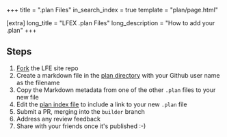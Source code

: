 +++
title = ".plan Files"
in_search_index = true
template = "plan/page.html"

[extra]
long_title = "LFEX .plan Files"
long_description = "How to add your .plan"
+++

## Steps

1. [Fork][fork] the LFE site repo
1. Create a markdown file in the [plan directory][plan-dir] with your Github user name as the filename
1. Copy the Markdown metadata from one of the other `.plan` files to your new file
1. Edit the [plan index file][plan-index] to include a link to your new `.plan` file
1. Submit a PR, merging into the `builder` branch
1. Address any review feedback
1. Share with your friends once it's published :-)

[//]: ---Named-Links---

[fork]: https://github.com/lfe/lfe.github.io/fork
[plan-dir]: https://github.com/lfe/lfe.github.io/tree/builder/content/.plan
[plan-index]: https://github.com/lfe/lfe.github.io/blob/builder/content/.plan/_index.md
